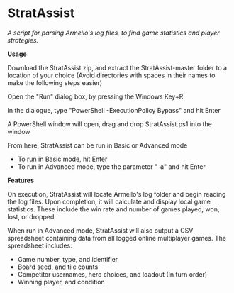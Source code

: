 # StratAssist
*A script for parsing Armello's log files, to find game statistics and player strategies.*

**Usage**

Download the StratAssist zip, and extract the StratAssist-master folder to a location of your choice (Avoid directories with spaces in their names to make the following steps easier)

Open the "Run" dialog box, by pressing the Windows Key+R

In the dialogue, type "PowerShell -ExecutionPolicy Bypass" and hit Enter

A PowerShell window will open, drag and drop StratAssist.ps1 into the window

From here, StratAssist can be run in Basic or Advanced mode
* To run in Basic mode, hit Enter
* To run in Advanced mode, type the parameter "-a" and hit Enter

**Features**

On execution, StratAssist will locate Armello's log folder and begin reading the log files. Upon completion, it will calculate and display local game statistics. These include the win rate and number of games played, won, lost, or dropped.

When run in Advanced mode, StratAssist will also output a CSV spreadsheet containing data from all logged online multiplayer games. The spreadsheet includes:

* Game number, type, and identifier
* Board seed, and tile counts
* Competitor usernames, hero choices, and loadout (In turn order)
* Winning player, and condition
